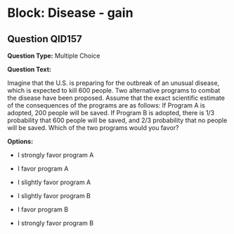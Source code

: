 # Block: Disease - gain

## Question QID157
**Question Type:** Multiple Choice

**Question Text:**

Imagine that the U.S. is preparing for the outbreak of an unusual disease, which is expected to kill 600 people. Two alternative programs to combat the disease have been proposed. Assume that the exact scientific estimate of the consequences of the programs are as follows: If Program A is adopted, 200 people will be saved. If Program B is adopted, there is 1/3 probability that 600 people will be saved, and 2/3 probability that no people will be saved. Which of the two programs would you favor?

**Options:**

* I strongly favor program A

* I favor program A

* I slightly favor program A

* I slightly favor program B

* I favor program B

* I strongly favor program B


